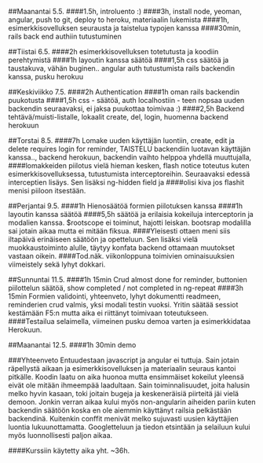 ##Maanantai 5.5.
####1.5h, introluento :)
####3h, install node, yeoman, angular, push to git, deploy to heroku, materiaalin lukemista
####1h, esimerkkisovelluksen seurausta ja taistelua typojen kanssa
####30min, rails back end authiin tutustuminen

##Tiistai 6.5.
####2h esimerkkisovelluksen totetutusta ja koodiin perehtymistä
####1h layoutin kanssa säätöä
####1,5h css säätöä ja taustakuva, vähän buginen.. angular auth tutustumista rails backendin kanssa, pusku herokuu

##Keskiviikko 7.5.
####2h Authentication
####1h oman rails backendin puukotusta
####1,5h css - säätöä, auth localhostiin - teen nopsaa uuden backendin seuraavaksi, ei jaksa puukottaa toimivaa :) 
####2,5h Backend tehtävä/muisti-listalle, lokaalit create, del, login, huomenna backend herokuun

##Torstai 8.5.
####7h Lomake uuden käyttäjän luontiin, create, edit ja delete requires login for reminder, TAISTELU backendiin luotavan käyttäjän kanssa.., backend herokuun, backendin vaihto helppoa yhdellä muuttujalla,
####lomakkeiden piilotus vielä hieman kesken, flash notice toteutus kuten esimerkkisovelluksessa, tutustumista interceptoreihin. Seuraavaksi edessä interceptien lisäys. Sen lisäksi ng-hidden field ja
####olisi kiva jos flashit menisi piiloon itsestään.

##Perjantai 9.5.
####1h Hienosäätöä formien piilotuksen kanssa
####1h layoutin kanssa säätöä
####5,5h säätöä ja erilaisia kokeiluja interceptorin ja modalien kanssa. $rootscope ei toiminut, hajotti leiskan. bootsrap modalilla sai jotain aikaa mutta ei mitään fiksua.
####Yleisesti ottaen meni siis iltapäivä erinäiseen säätöön ja opetteluun. Sen lisäksi vielä muokkaustoiminto alulle, täytyy konfata backend ottamaan muutokset vastaan oikein.
####Tod.näk. viikonloppuna toimivien ominaisuuksien viimeistely sekä lyhyt dokkari.

##Sunnuntai 11.5.
####1h 15min Crud almost done for reminder, buttonien piilottelun säätöä, show completed / not completed in ng-repeat
####3h 15min Formien validointi, yhteenveto, lyhyt dokumentti readmeen, reminderien crud valmis, yksi modali testin vuoksi. Yritin säätää sessiot kestämään F5:n mutta aika ei riittänyt toimivaan toteutukseen.
####Testailua selaimella, viimeinen pusku demoa varten ja esimerkkidataa Herokuun.

##Maanantai 12.5.
####1h 30min demo

###Yhteenveto
Entuudestaan javascript ja angular ei tuttuja. Sain jotain räpellystä aikaan ja esimerkkisovelluksen ja materiaalin seuraus kantoi pitkälle. Koodin laatu on aika huonoa mutta ensimmäiset kokeilut
yleensä eivät ole mitään ihmeempää laadultaan. Sain toiminnalisuudet, joita halusin melko hyvin kasaan, toki joitain bugeja ja keskeneräisiä piirteitä jäi vielä demoon.
Jonkin verran aikaa kului myös non-angularin aiheiden pariin kuten backendin säätöön koska en ole aiemmin käyttänyt railsia pelkästään backendinä. Kuitenkin conffit menivät melko sujuvasti uusien
käyttäjien luontia lukuunottamatta. Googletteluun ja tiedon etsintään ja selailuun kului myös luonnollisesti paljon aikaa.

####Kurssiin käytetty aika yht. ~36h.
